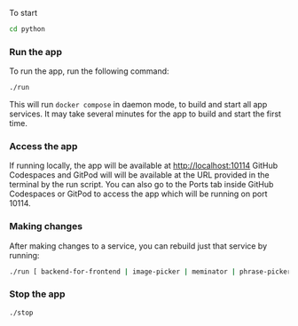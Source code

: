 To start

```bash
cd python
```

### Run the app

To run the app, run the following command:

```bash
./run
```

This will run `docker compose` in daemon mode, to build and start all app
services. It may take several minutes for the app to build and start the first
time.

### Access the app

If running locally, the app will be available at [http://localhost:10114]()
GitHub Codespaces and GitPod will will be available at the URL provided in the
terminal by the run script. You can also go to the Ports tab inside GitHub
Codespaces or GitPod to access the app which will be running on port 10114.

### Making changes

After making changes to a service, you can rebuild just that service by running:

```bash
./run [ backend-for-frontend | image-picker | meminator | phrase-picker ]
```

### Stop the app

```bash
./stop
```
